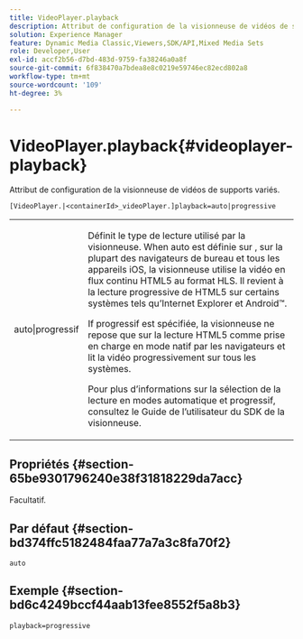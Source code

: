 ```yaml
---
title: VideoPlayer.playback
description: Attribut de configuration de la visionneuse de vidéos de supports variés.
solution: Experience Manager
feature: Dynamic Media Classic,Viewers,SDK/API,Mixed Media Sets
role: Developer,User
exl-id: accf2b56-d7bd-483d-9759-fa38246a0a8f
source-git-commit: 6f838470a7bdea8e8c0219e59746ec82ecd802a8
workflow-type: tm+mt
source-wordcount: '109'
ht-degree: 3%

---
```


# VideoPlayer.playback{#videoplayer-playback}

Attribut de configuration de la visionneuse de vidéos de supports variés.

`[VideoPlayer.|<containerId>_videoPlayer.]playback=auto|progressive`

<table id="table_27B4B2DDD44D4D1CB46DD1906A92B2FD"> 
 <tbody> 
  <tr> 
   <td colname="col1"> <p> <span class="codeph"> auto|progressif</span> </p> </td> 
   <td colname="col2"> <p> Définit le type de lecture utilisé par la visionneuse. When <span class="codeph"> auto</span> est définie sur , sur la plupart des navigateurs de bureau et tous les appareils iOS, la visionneuse utilise la vidéo en flux continu HTML5 au format HLS. Il revient à la lecture progressive de HTML5 sur certains systèmes tels qu’Internet Explorer et Android™. </p> <p>If <span class="codeph"> progressif</span> est spécifiée, la visionneuse ne repose que sur la lecture HTML5 comme prise en charge en mode natif par les navigateurs et lit la vidéo progressivement sur tous les systèmes. </p> <p>Pour plus d’informations sur la sélection de la lecture en modes automatique et progressif, consultez le Guide de l’utilisateur du SDK de la visionneuse. </p> </td> 
  </tr> 
 </tbody> 
</table>

## Propriétés {#section-65be9301796240e38f31818229da7acc}

Facultatif.

## Par défaut {#section-bd374ffc5182484faa77a7a3c8fa70f2}

`auto`

## Exemple {#section-bd6c4249bccf44aab13fee8552f5a8b3}

`playback=progressive`
